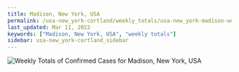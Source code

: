 ```yaml
---
title: Madison, New York, USA
permalink: /usa-new_york-cortland/weekly_totals/usa-new_york-madison-weekly_totals.html
last_updated: Mar 11, 2022
keywords: ["Madison, New York, USA", "weekly totals"]
sidebar: usa-new_york-cortland_sidebar
---
```


![Weekly Totals of Confirmed Cases for Madison, New York, USA](/covid_tracker/images/graphs/usa-new_york-madison-weekly_totals_graph.png)
